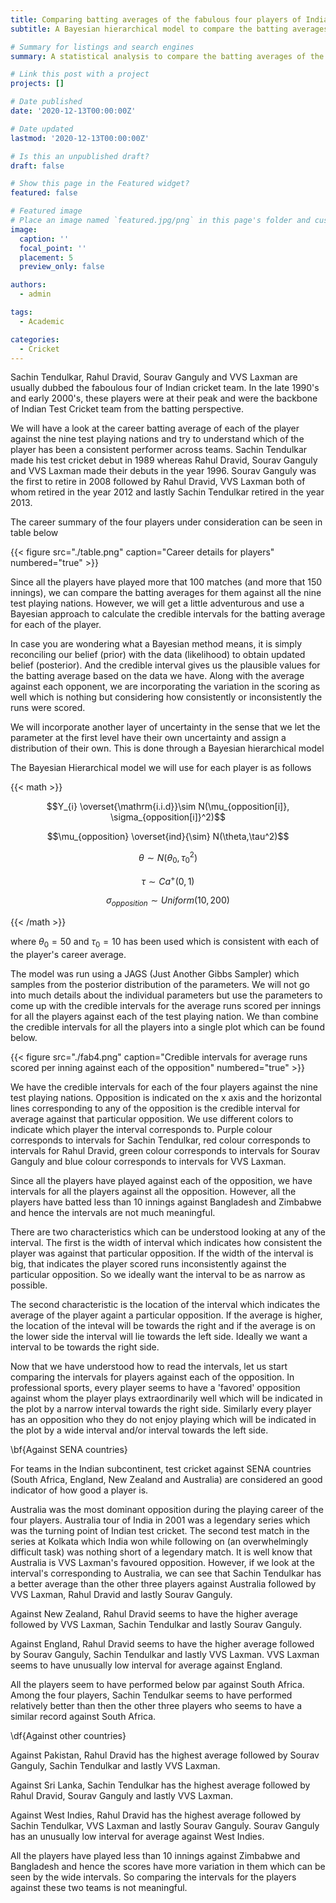 ```yaml
---
title: Comparing batting averages of the fabulous four players of Indian test cricket by opposition
subtitle: A Bayesian hierarchical model to compare the batting averages of the Indian test cricket team's fabulous four players from late 1990's and early 2000's. 

# Summary for listings and search engines
summary: A statistical analysis to compare the batting averages of the fabulous four players of Indian test cricket team against each opposition in the late 1990's and early 2000's. This analysis will help us with insights about who is the better among them.

# Link this post with a project
projects: []

# Date published
date: '2020-12-13T00:00:00Z'

# Date updated
lastmod: '2020-12-13T00:00:00Z'

# Is this an unpublished draft?
draft: false

# Show this page in the Featured widget?
featured: false

# Featured image
# Place an image named `featured.jpg/png` in this page's folder and customize its options here.
image:
  caption: ''
  focal_point: ''
  placement: 5
  preview_only: false

authors:
  - admin

tags:
  - Academic

categories:
  - Cricket
---
```


Sachin Tendulkar, Rahul Dravid, Sourav Ganguly and VVS Laxman are usually dubbed the faboulous four of Indian cricket team. In the late 1990's and early 2000's, these players were at their peak and were the backbone of Indian Test Cricket team from the batting perspective.


We will have a look at the career batting average of each of the player against the nine test playing nations and try to understand which of the player has been a consistent performer across teams. Sachin Tendulkar made his test cricket debut in 1989 whereas Rahul Dravid, Sourav Ganguly and VVS Laxman made their debuts in the year 1996. Sourav Ganguly was the first to retire in 2008 followed by Rahul Dravid, VVS Laxman both of whom retired in the year 2012 and lastly Sachin Tendulkar retired in the year 2013.


The career summary of the four players under consideration can be seen in table below

{{< figure src="./table.png" caption="Career details for players"  numbered="true" >}}

Since all the players have played more that 100 matches (and more that 150 innings), we can compare the batting averages for them against all the nine test playing nations. However, we will get a little adventurous and use a Bayesian approach to calculate the credible intervals for the batting average for each of the player.


In case you are wondering what a Bayesian method means, it is simply reconciling our belief (prior) with the data (likelihood) to obtain updated belief (posterior). And the credible interval gives us the plausible values for the batting average based on the data we have. Along with the average against each opponent, we are incorporating the variation in the scoring as well which is nothing but considering how consistently or inconsistently the runs were scored.

We will incorporate another layer of uncertainty in the sense that we let the parameter at the first level have their own uncertainty and assign a distribution of their own. This is done through a Bayesian hierarchical model

The Bayesian Hierarchical model we will use for each player is as follows

{{< math >}}

$$Y_{i} \overset{\mathrm{i.i.d}}\sim N(\mu_{opposition[i]}, \sigma_{opposition[i]}^2)$$

$$\mu_{opposition} \overset{ind}{\sim} N(\theta,\tau^2)$$

$$\theta \sim N(\theta_{0}, \tau_{0}^2)$$

$$\tau \sim Ca^{+}(0,1)$$

$$\sigma_{opposition} \sim Uniform(10,200)$$

{{< /math >}}

where $\theta_{0} = 50$ and $\tau_{0} = 10$ has been used which is consistent with each of the player's career average.

The model was run using a JAGS (Just Another Gibbs Sampler) which samples from the posterior distribution of the parameters. We will not go into much details about the individual parameters but use the parameters to come up with the credible intervals for the average runs scored per innings for all the players against each of the test playing nation. We than combine the credible intervals for all the players into a single plot which can be found below.

{{< figure src="./fab4.png" caption="Credible intervals for average runs scored per inning against each of the opposition"  numbered="true" >}}


We have the credible intervals for each of the four players against the nine test playing nations. Opposition is indicated on the x axis and the horizontal lines corresponding to any of the opposition is the credible interval for average against that particular opposition. We use different colors to indicate which player the interval corresponds to. Purple colour corresponds to intervals for Sachin Tendulkar, red colour corresponds to intervals for Rahul Dravid, green colour corresponds to intervals for Sourav Ganguly and blue colour corresponds to intervals for VVS Laxman.

Since all the players have played against each of the opposition, we have intervals for all the players against all the opposition. However, all the players have batted less than 10 innings against Bangladesh and Zimbabwe and hence the intervals are not much meaningful.

There are two characteristics which can be understood looking at any of the interval. The first is the width of interval which indicates how consistent the player was against that particular opposition. If the width of the interval is big, that indicates the player scored runs inconsistently against the particular opposition. So we ideally want the interval to be as narrow as possible. 

The second characteristic is the location of the interval which indicates the average of the player againt a particular opposition. If the average is higher, the location of the inteval will be towards the right and if the average is on the lower side the interval will lie towards the left side. Ideally we want a interval to be towards the right side.

Now that we have understood how to read the intervals, let us start comparing the intervals for players against each of the opposition. In professional sports, every player seems to have a 'favored' opposition against whom the player plays extraordinarily well which will be indicated in the plot by a narrow interval towards the right side. Similarly every player has an opposition who they do not enjoy playing which will be indicated in the plot by a wide interval and/or interval towards the left side.



\bf{Against SENA countries}

For teams in the Indian subcontinent, test cricket against SENA countries (South Africa, England, New Zealand and Australia) are considered an good indicator of how good a player is.

Australia was the most dominant opposition during the playing career of the four players. Australia tour of India in 2001 was a legendary series which was the turning point of Indian test cricket. The second test match in the series at Kolkata which India won while following on (an overwhelmingly difficult task) was nothing short of a legendary match. It is well know that Australia is VVS Laxman's favoured opposition. However, if we look at the interval's corresponding to Australia, we can see that Sachin Tendulkar has a better average than the other three players against Australia followed by VVS Laxman, Rahul Dravid and lastly Sourav Ganguly.

Against New Zealand, Rahul Dravid seems to have the higher average followed by VVS Laxman, Sachin Tendulkar and lastly Sourav Ganguly. 

Against England, Rahul Dravid seems to have the higher average followed by Sourav Ganguly, Sachin Tendulkar and lastly VVS Laxman. VVS Laxman seems to have unusually low interval for average against England.

All the players seem to have performed below par against South Africa. Among the four players, Sachin Tendulkar seems to have performed relatively better than then the other three players who seems to have a similar record against South Africa.

\df{Against other countries}

Against Pakistan, Rahul Dravid has the highest average followed by Sourav Ganguly, Sachin Tendulkar and lastly VVS Laxman. 

Against Sri Lanka, Sachin Tendulkar has the highest average followed by Rahul Dravid, Sourav Ganguly and lastly VVS Laxman. 

Against West Indies, Rahul Dravid has the highest average followed by Sachin Tendulkar, VVS Laxman and lastly Sourav Ganguly. Sourav Ganguly has an unusually low interval for average against West Indies.


All the players have played less than 10 innings against Zimbabwe and Bangladesh and hence the scores have more variation in them which can be seen by the wide intervals. So comparing the intervals for the players against these two teams is not meaningful.
